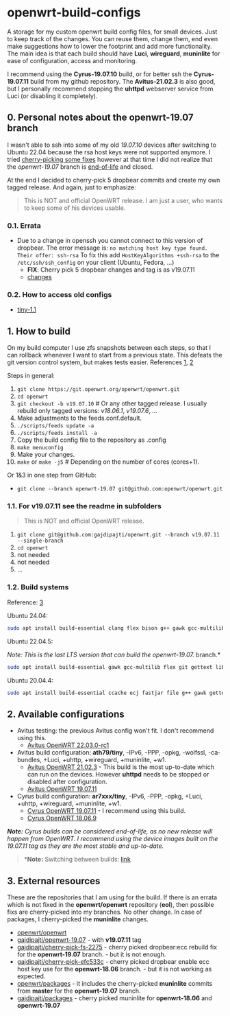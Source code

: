 # openwrt-build-configs

A storage for my custom openwrt build config files, for small devices. Just to keep track of the changes. You can reuse them, change them, end even make suggestions how to lower the footprint and add more functionality. The main idea is that each build should have **Luci**, **wireguard**, **muninlite** for ease of configuration, access and monitoring.

I recommend using the **Cyrus-19.07.10** build, or for better ssh the **Cyrus-19.07.11** build from my github repository. The **Avitus-21.02.3** is also good, but I personally recommend stopping the **uhttpd** webserver service from Luci (or disabling it completely).

## 0. Personal notes about the openwrt-19.07 branch

I wasn't able to ssh into some of my old *19.07.10* devices after switching to Ubuntu 22.04 because the rsa host keys were not supported anymore. I tried [cherry-picking some fixes](https://github.com/openwrt/openwrt/pull/9910) however at that time I did not realize that the *openwrt-19.07* branch is [end-of-life](https://lists.infradead.org/pipermail/openwrt-announce/2022-April/000027.html) and closed.

At the end I decided to cherry-pick 5 dropbear commits and create my own tagged release. And again, just to emphasize:

> This is NOT and official OpenWRT release. I am just a user, who wants to keep some of his devices usable.

### 0.1. Errata

* Due to a change in openssh you cannot connect to this version of dropbear. The error message is: ```no matching host key type found. Their offer: ssh-rsa``` To fix this add ```HostKeyAlgorithms +ssh-rsa``` to the ```/etc/ssh/ssh_config``` on your client (Ubuntu, Fedora, ...)
  * **FIX**: Cherry pick 5 dropbear changes and tag is as v19.07.11
  * [changes](https://github.com/openwrt/openwrt/compare/openwrt-19.07...gajdipajti:openwrt-19.07)

### 0.2. How to access old configs

* [tiny-1.1](https://github.com/gajdipajti/openwrt-build-configs/tree/tiny-v1.17)

## 1. How to build

On my build computer I use zfs snapshots between each steps, so that I can rollback whenever I want to start from a previous state. This defeats the git version control system, but makes tests easier. References [1](https://gist.github.com/chankruze/dee8c2ba31c338a60026e14e3383f981), [2](https://openwrt.org/docs/guide-developer/toolchain/use-buildsystem)

Steps in general:

1. ```git clone https://git.openwrt.org/openwrt/openwrt.git```
2. ```cd openwrt```
3. ```git checkout -b v19.07.10``` # Or any other tagged release. I usually rebuild only tagged versions: *v18.06.1*, *v19.07.6*, *...*
4. Make adjustments to the feeds.conf.default.
5. ```./scripts/feeds update -a```
6. ```./scripts/feeds install -a```
7. Copy the build config file to the repository as .config
8. ```make menuconfig```
9. Make your changes.
10. ```make``` or ```make -j5``` # Depending on the number of cores (cores+1).

Or 1&3 in one step from GitHub:
* ```git clone --branch openwrt-19.07 git@github.com:openwrt/openwrt.git```

### 1.1. For v19.07.11 see the readme in subfolders

> This is NOT and official OpenWRT release.

1. ```git clone git@github.com:gajdipajti/openwrt.git --branch v19.07.11 --single-branch```
2. ```cd openwrt```
3. not needed
4. not needed
5. ...

### 1.2. Build systems

Reference: [3](https://openwrt.org/docs/guide-developer/toolchain/install-buildsystem)

Ubuntu 24.04: 

```sh
sudo apt install build-essential clang flex bison g++ gawk gcc-multilib g++-multilib gettext git libncurses5-dev libssl-dev python3-setuptools rsync swig unzip zlib1g-dev file wget
```

Ubuntu 22.04.5:

*Note: This is the last LTS version that can build the openwrt-19.07.* branch.*

```sh
sudo apt install build-essential gawk gcc-multilib flex git gettext libncurses5-dev libssl-dev python3-distutils zlib1g-dev python2
```

Ubuntu 20.04.4:

```sh
sudo apt install build-essential ccache ecj fastjar file g++ gawk gettext git java-propose-classpath libelf-dev libncurses5-dev libncursesw5-dev libssl-dev python python2.7-dev python3 unzip wget python-distutils-extra python3-setuptools python3-dev rsync subversion swig time xsltproc zlib1g-dev 
```

## 2. Available configurations

* Avitus testing: the previous Avitus config won't fit. I don't recommend using this.
  * [Avitus OpenWRT 22.03.0-rc1](./tiny-avitus-22.03/README.md)
* Avitus build configuration: **ath79/tiny**, -IPv6, -PPP, -opkg, -wolfssl, -ca-bundles, +Luci, +uhttp, +wireguard, +muninlite, +w1.
  * [Avitus OpenWRT 21.02.3](./tiny-avitus-21.02/README.md) - This build is the most up-to-date which can run on the devices. However **uhttpd** needs to be stopped or disabled after configuration.
  * [Avitus OpenWRT 19.07.11](./tiny-avitus-19.07/README.md)
* Cyrus build configuration: **ar7xxx/tiny**, -IPv6, -PPP, -opkg, +Luci, +uhttp, +wireguard, +muninlite, +w1.
  * [Cyrus OpenWRT 19.07.11](./tiny-cyrus-19.07/README.md) - I recommend using this build.
  * [Cyrus OpenWRT 18.06.9](./tiny-cyrus-18.06/README.md)

***Note:** Cyrus builds can be considered end-of-life, as no new release will happen from OpenWRT. I recommend using the device images built on the 19.07.11 tag as they are the most stable and up-to-date.*

> ***Note:** Switching between builds: [link](https://openwrt.org/docs/guide-user/installation/ar71xx.to.ath79)

## 3. External resources

These are the repositories that I am using for the build. If there is an errata which is not fixed in the **openwrt/openwrt** repository (**eol**), then possible fixs are cherry-picked into my branches. No other change. In case of packages, I cherry-picked the **muninlite** changes.

* [openwrt/openwrt](https://github.com/openwrt/openwrt)
* [gajdipajti/openwrt-19.07](https://github.com/gajdipajti/openwrt/tree/openwrt-19.07) - with **v19.07.11** tag
* [gajdipajti/cherry-pick-fs-2275](https://github.com/gajdipajti/openwrt/tree/cherry-pick-fs-2275) - cherry picked dropbear:ecc rebuild fix for the **openwrt-19.07** branch. - but it is not enough.
* [gajdipajti/cherry-pick-efc533c](https://github.com/gajdipajti/openwrt/tree/cherry-pick-eccfix) - cherry picked dropbear enable ecc host key use for the **openwrt-18.06** branch. - but it is not working as expected.
* [openwrt/packages](https://github.com/openwrt/packages) - it includes the cherry-picked **muninlite** commits from **master** for the **openwrt-19.07** branch.
* [gajdipajti/packages](https://github.com/gajdipajti/packages) - cherry picked muninlite for **openwrt-18.06** and **openwrt-19.07** 
